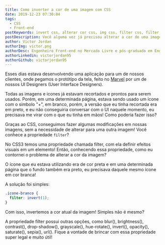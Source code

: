 ```yaml
---
title: Como inverter a cor de uma imagem com CSS
date: 2019-12-23 07:30:04
tags:
  - CSS
  - Front-end
postKeywords: invert css, alterar cor css, img css, filter css, filter, css, front-end, como alterar a cor com css
postDescription: Você alguma vez já precisou alterar a cor de uma imagem mas não queria alterar propriamente a imagem? Com o CSS, conseguimos fazer algumas alterações na imagem diretamente, como por exemplo, inverter a cor dela!
author: Victor Jordan
authorImg: victor.png
authorDesc: Engenheiro Front-end no Mercado Livre e pós-graduado em Engenharia de Software pela PUC-MG e formado em Banco de Dados pela Fatec, apaixonado por usabilidade, performance e UX!
authorLinkedin: victorjordan95
authorGithub: victorjordan95
---
```


Esses dias estava desenvolvendo uma aplicação para um de nossos clientes, onde pegamos o protótipo da tela, feito no [Marvel](https://marvelapp.com/) por um de nossos UI Designers (User Interface Designers).

Todas as imagens e icones já estavam recortados e prontos para serem usados. Porém, em uma determinada página, estava sendo usado um ícone com o símbolo "+", em branco, porém, a versão que eu tinha recortada era em preto, e eu não conseguiria conversar com o UI naquele momento, eu precisava me virar com o que eu tinha em mãos! Como poderia fazer isso?

Graças ao CSS, conseguimos fazer algumas modificações em nossas imagens, sem a necessidade de alterar para uma outra imagem!
Você conhece a propriedade `filter`?

<!-- more -->

No CSS3 temos uma propriedade chamada filter, com ela definir efeitos visuais em um elemento!
Então, conhecendo essa propriedade, como eu contornei o problema de alterar a cor da imagem?

O ícone que eu estava utilizando era de cor preta e em uma determinada página que o fundo também era preto, eu precisava daquele mesmo ícone em cor branca!

A solução foi simples:

```css
.icone-branco {
  filter: invert(1);
}
```

Com isso, invertemos a cor atual da imagem!
Simples não é mesmo?

A propriedade filter possui outras opções, como blur(), brightness(), contrast(), drop-shadow(), grayscale(), hue-rotate(), invert(), opacity(), saturate(), sepia(), url().
Fique a vontade de brincar com essa propriedade super legal e muito útil!
